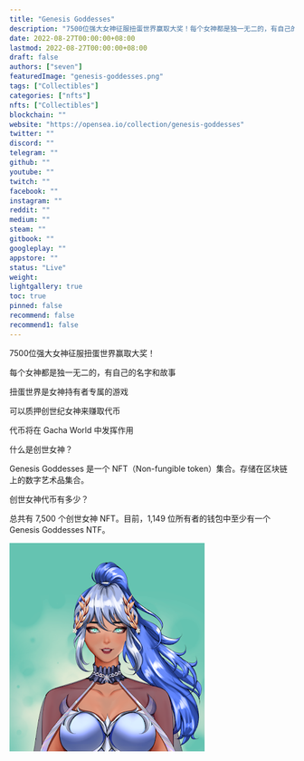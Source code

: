 ```yaml
---
title: "Genesis Goddesses"
description: "7500位强大女神征服扭蛋世界赢取大奖！每个女神都是独一无二的，有自己的名字和故事"
date: 2022-08-27T00:00:00+08:00
lastmod: 2022-08-27T00:00:00+08:00
draft: false
authors: ["seven"]
featuredImage: "genesis-goddesses.png"
tags: ["Collectibles"]
categories: ["nfts"]
nfts: ["Collectibles"]
blockchain: ""
website: "https://opensea.io/collection/genesis-goddesses"
twitter: ""
discord: ""
telegram: ""
github: ""
youtube: ""
twitch: ""
facebook: ""
instagram: ""
reddit: ""
medium: ""
steam: ""
gitbook: ""
googleplay: ""
appstore: ""
status: "Live"
weight: 
lightgallery: true
toc: true
pinned: false
recommend: false
recommend1: false
---
```

7500位强大女神征服扭蛋世界赢取大奖！

每个女神都是独一无二的，有自己的名字和故事

扭蛋世界是女神持有者专属的游戏

可以质押创世纪女神来赚取代币

代币将在 Gacha World 中发挥作用

什么是创世女神？

Genesis Goddesses 是一个 NFT（Non-fungible token）集合。存储在区块链上的数字艺术品集合。

创世女神代币有多少？

总共有 7,500 个创世女神 NFT。目前，1,149 位所有者的钱包中至少有一个 Genesis Goddesses NTF。

![nft](1661579134051.jpg)